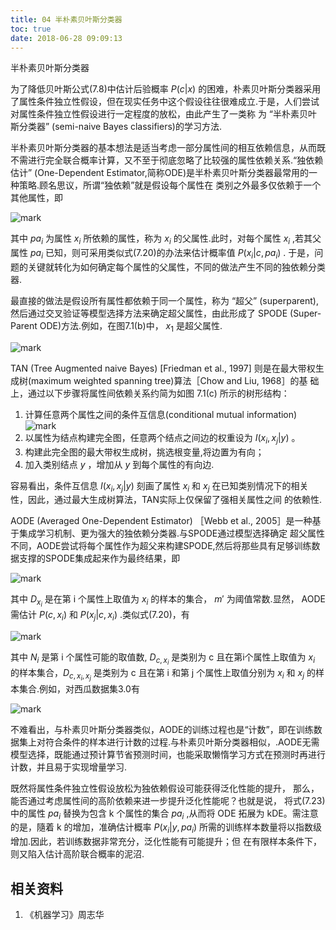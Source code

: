 ```yaml
---
title: 04 半朴素贝叶斯分类器
toc: true
date: 2018-06-28 09:09:13
---
```


半朴素贝叶斯分类器


为了降低贝叶斯公式(7.8)中估计后验概率 $P(c|x)$ 的困难，朴素贝叶斯分类器采用了属性条件独立性假设，但在现实任务中这个假设往往很难成立.于是，人们尝试对属性条件独立性假设进行一定程度的放松，由此产生了一类称 为 “半朴素贝叶斯分类器” (semi-naive Bayes classifiers)的学习方法.

半朴素贝叶斯分类器的基本想法是适当考虑一部分属性间的相互依赖信息，从而既不需进行完全联合概率计算，又不至于彻底忽略了比较强的属性依赖关系.“独依赖估计” (One-Dependent Estimator,简称ODE)是半朴素贝叶斯分类器最常用的一种策略.顾名思议，所谓“独依赖”就是假设每个属性在 类别之外最多仅依赖于一个其他属性，即

![mark](http://pacdb2bfr.bkt.clouddn.com/blog/image/180628/9126dKd1LI.png?imageslim)

其中 $pa_i$ 为属性 $x_i$ 所依赖的属性，称为 $x_i$ 的父属性.此时，对每个属性 $x_i$ ,若其父属性 $pa_i$ 已知，则可采用类似式(7.20)的办法来估计概率值 $P(x_i|c,pa_i)$ . 于是，问题的关键就转化为如何确定每个属性的父属性，不同的做法产生不同的独依赖分类器.

最直接的做法是假设所有属性都依赖于同一个属性，称为 “超父” (superparent), 然后通过交叉验证等模型选择方法来确定超父属性，由此形成了 SPODE (Super-Parent ODE)方法.例如，在图7.1(b)中， $x_1$ 是超父属性.


![mark](http://pacdb2bfr.bkt.clouddn.com/blog/image/180628/ak2lc8F694.png?imageslim)


TAN (Tree Augmented naive Bayes) [Friedman et al., 1997] 则是在最大带权生成树(maximum weighted spanning tree)算法［Chow and Liu, 1968］的基 础上，通过以下步骤将属性间依赖关系约简为如图 7.1(c) 所示的树形结构：
1. 计算任意两个属性之间的条件互信息(conditional mutual information)
![mark](http://pacdb2bfr.bkt.clouddn.com/blog/image/180628/GK6fc1fc3F.png?imageslim)
2. 以属性为结点构建完全图，任意两个结点之间边的权重设为  $I(x_i,x_j|y)$ 。
3. 构建此完全图的最大带权生成树，挑选根变量,将边置为有向；
4. 加入类别结点 $y$ ，增加从 $y$ 到每个属性的有向边.

容易看出，条件互信息  $I(x_i,x_j|y)$  刻画了属性 $x_i$ 和 $x_j$ 在已知类别情况下的相关性，因此，通过最大生成树算法，TAN实际上仅保留了强相关属性之间 的依赖性.


AODE (Averaged One-Dependent Estimator) ［Webb et al., 2005］是一种基于集成学习机制、更为强大的独依赖分类器.与SPODE通过模型选择确定 超父属性不同，AODE尝试将每个属性作为超父来构建SPODE,然后将那些具有足够训练数据支撑的SPODE集成起来作为最终结果，即

![mark](http://pacdb2bfr.bkt.clouddn.com/blog/image/180628/j3mAjbAjFG.png?imageslim)



其中 $D_{x_i}$ 是在第 i 个属性上取值为 $x_i$ 的样本的集合， $m'$ 为阈值常数.显然， AODE需估计 $P(c,x_i)$ 和 $P(x_j|c,x_i)$ .类似式(7.20)，有

![mark](http://pacdb2bfr.bkt.clouddn.com/blog/image/180628/2kL6CcL3hL.png?imageslim)


其中 $N_i$ 是第 i 个属性可能的取值数, $D_{c,x_i}$ 是类别为 c 且在第i个属性上取值为 $x_i$ 的样本集合，$D_{c,x_i,x_j}$ 是类别为 c 且在第 i 和第 j 个属性上取值分别为 $x_i$ 和 $x_j$ 的样本集合.例如，对西瓜数据集3.0有

![mark](http://pacdb2bfr.bkt.clouddn.com/blog/image/180628/9d91Dlf4Ej.png?imageslim)

不难看出，与朴素贝叶斯分类器类似，AODE的训练过程也是“计数”，即在训练数据集上对符合条件的样本进行计数的过程.与朴素贝叶斯分类器相似，.AODE无需模型选择，既能通过预计算节省预测时间，也能采取懒惰学习方式在预测时再进行计数，并且易于实现增量学习.


既然将属性条件独立性假设放松为独依赖假设可能获得泛化性能的提升， 那么，能否通过考虑属性间的高阶依赖来进一步提升泛化性能呢？也就是说， 将式(7.23)中的属性 $pa_i$ 替换为包含 k 个属性的集合 $pa_i$ ,从而将 ODE 拓展为 kDE。需注意的是，隨着 k 的增加，准确估计概率 $P(x_i|y,pa_i)$ 所需的训练样本数量将以指数级增加.因此，若训练数据非常充分，泛化性能有可能提升；但 在有限样本条件下，则又陷入估计高阶联合概率的泥沼.






## 相关资料
1. 《机器学习》周志华
